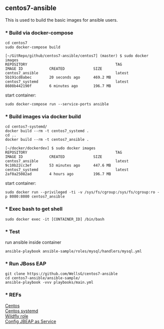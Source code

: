 ## centos7-ansible
This is used to build the basic images for ansible users.  

### * Build via docker-compose
```
cd centos7
sudo docker-compose build
```
```
[~/GitRepo/github/centos7-ansible/centos7] (master) $ sudo docker images
REPOSITORY                                        TAG                 IMAGE ID            CREATED             SIZE
centos7_ansible                                   latest              5b191cd8abec        20 seconds ago      469.2 MB
centos7_systemd                                   latest              8608b442190f        6 minutes ago       196.7 MB
```
start container:
```
sudo docker-compose run --service-ports ansible
```


### * Build images via docker build 
```
cd centos7-systemd/
docker build --rm -t centos7_systemd . 
cd ..
docker build --rm -t centos7_ansible .
```
```
[~/docker/dockerdev] $ sudo docker images
REPOSITORY                                        TAG                 IMAGE ID            CREATED             SIZE
centos7_ansible                                   latest              9c10b22cc3ef        53 minutes ago      447.6 MB
centos7_systemd                                   latest              2af0a25082ad        4 hours ago         196.7 MB
```

start container:
```
sudo docker run --privileged -ti -v /sys/fs/cgroup:/sys/fs/cgroup:ro -p 8080:8080 centos7_ansible
```

### * Exec bash to get shell
```
sudo docker exec -it [CONTAINER_ID] /bin/bash
```

### * Test
run ansible inside container
```
ansible-playbook ansible-sample/roles/mysql/handlers/mysql.yml
```

### * Run JBoss EAP 
```
git clone https://github.com/WellsG/centos7-ansible
cd centos7-ansible/ansible-sample/
ansible-playbook -vvv playbooks/main.yml
```

### * REFs
[Centos](https://hub.docker.com/_/centos/)  <br>
[Centos systemd](http://jperrin.github.io/centos/2014/09/25/centos-docker-and-systemd/)  <br>
[Wildfly role](https://github.com/pinterb/bootstrap/tree/master/provisioning/ansible/roles/wildfly/install)  <br>
[Config JBEAP as Service](https://access.redhat.com/documentation/en-US/JBoss_Enterprise_Application_Platform/6.1/html/Installation_Guide/Install_JBoss_Enterprise_Application_Platform_6_Red_Hat_Enterprise_Linux_Service.html)  <br>
